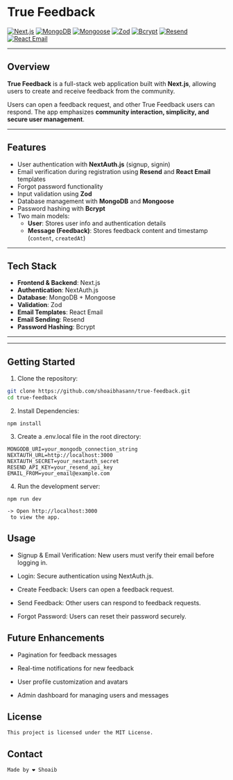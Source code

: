 # True Feedback

[![Next.js](https://img.shields.io/badge/Next.js-000000?style=for-the-badge&logo=next.js&logoColor=white)](https://nextjs.org/) 
[![MongoDB](https://img.shields.io/badge/MongoDB-47A248?style=for-the-badge&logo=mongodb&logoColor=white)](https://www.mongodb.com/) 
[![Mongoose](https://img.shields.io/badge/Mongoose-880000?style=for-the-badge&logo=mongodb&logoColor=white)](https://mongoosejs.com/) 
[![Zod](https://img.shields.io/badge/Zod-000000?style=for-the-badge&logo=javascript&logoColor=white)](https://github.com/colinhacks/zod) 
[![Bcrypt](https://img.shields.io/badge/Bcrypt-003366?style=for-the-badge&logo=nodedotjs&logoColor=white)](https://www.npmjs.com/package/bcrypt) 
[![Resend](https://img.shields.io/badge/Resend-FF6F61?style=for-the-badge)](https://resend.com/) 
[![React Email](https://img.shields.io/badge/React_Email-61DAFB?style=for-the-badge&logo=react&logoColor=black)](https://react.email/)

---

## Overview

**True Feedback** is a full-stack web application built with **Next.js**, allowing users to create and receive feedback from the community.  

Users can open a feedback request, and other True Feedback users can respond. The app emphasizes **community interaction, simplicity, and secure user management**.

---

## Features

- User authentication with **NextAuth.js** (signup, signin)  
- Email verification during registration using **Resend** and **React Email** templates  
- Forgot password functionality  
- Input validation using **Zod**  
- Database management with **MongoDB** and **Mongoose**  
- Password hashing with **Bcrypt**  
- Two main models:  
  - **User**: Stores user info and authentication details  
  - **Message (Feedback)**: Stores feedback content and timestamp (`content`, `createdAt`)  

---

## Tech Stack

- **Frontend & Backend**: Next.js  
- **Authentication**: NextAuth.js  
- **Database**: MongoDB + Mongoose  
- **Validation**: Zod  
- **Email Templates**: React Email  
- **Email Sending**: Resend  
- **Password Hashing**: Bcrypt  

---


---

## Getting Started

1. Clone the repository:

```bash
git clone https://github.com/shoaibhasann/true-feedback.git
cd true-feedback
```

2. Install Dependencies:

```
npm install
```

3. Create a .env.local file in the root directory:

```
MONGODB_URI=your_mongodb_connection_string
NEXTAUTH_URL=http://localhost:3000
NEXTAUTH_SECRET=your_nextauth_secret
RESEND_API_KEY=your_resend_api_key
EMAIL_FROM=your_email@example.com

```

4. Run the development server:

```
npm run dev

-> Open http://localhost:3000
 to view the app.
```

## Usage
- Signup & Email Verification: New users must verify their email before logging in.

- Login: Secure authentication using NextAuth.js.

- Create Feedback: Users can open a feedback request.

- Send Feedback: Other users can respond to feedback requests.

- Forgot Password: Users can reset their password securely.

## Future Enhancements

- Pagination for feedback messages

- Real-time notifications for new feedback

- User profile customization and avatars

- Admin dashboard for managing users and messages

## License

```This project is licensed under the MIT License.```

## Contact

``Made by ❤️ Shoaib`` 
